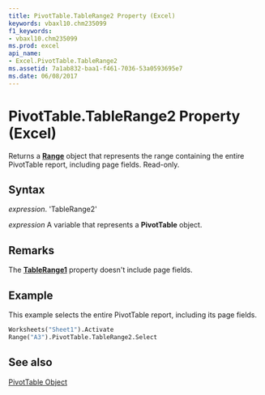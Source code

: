 ```yaml
---
title: PivotTable.TableRange2 Property (Excel)
keywords: vbaxl10.chm235099
f1_keywords:
- vbaxl10.chm235099
ms.prod: excel
api_name:
- Excel.PivotTable.TableRange2
ms.assetid: 7a1ab832-baa1-f461-7036-53a0593695e7
ms.date: 06/08/2017
---
```



# PivotTable.TableRange2 Property (Excel)

Returns a  **[Range](Excel.Range(objec).md)** object that represents the range containing the entire PivotTable report, including page fields. Read-only.


## Syntax

 _expression_. 'TableRange2'

 _expression_ A variable that represents a **PivotTable** object.


## Remarks

The  **[TableRange1](Excel.PivotTable.TableRange1.md)** property doesn't include page fields.


## Example

This example selects the entire PivotTable report, including its page fields.


```vb
Worksheets("Sheet1").Activate 
Range("A3").PivotTable.TableRange2.Select 

```


## See also


[PivotTable Object](Excel.PivotTable.md)

